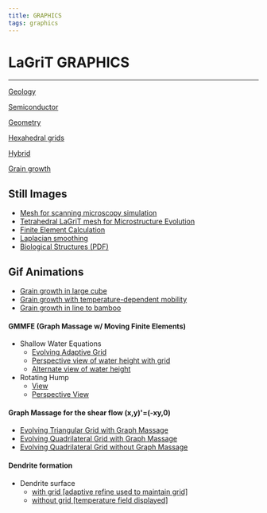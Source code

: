 ```yaml
---
title: GRAPHICS 
tags: graphics
---
```


# LaGriT GRAPHICS                   

---------------                   

[Geology](https://meshing.lanl.gov/)                                

[Semiconductor](semiexamples.md)                                

[Geometry](geometry.md)        

[Hexahedral grids](hex.md)     

[Hybrid](hybrid.md)            

[Grain growth](grain.md)               


## Still Images                      

-   [Mesh for scanning microscopy simulation](denise.md)     
-   [Tetrahedral LaGriT mesh for Microstructure Evolution](tinkas.md)      
-   [Finite Element Calculation](finite.md)    
-   [Laplacian smoothing](tee.md)         
-   <a href="https://lanl.github.io/LaGriT/assets/images/biology.pdf" download> Biological Structures (PDF) </a>

## Gif Animations                    

-   <a href="https://lanl.github.io/LaGriT/assets/images/99.gif">  Grain growth in large cube </a>   
-   <a href="https://lanl.github.io/LaGriT/assets/images/tmap-a.gif">  Grain growth with temperature-dependent mobility </a>
-   <a href="https://lanl.github.io/LaGriT/assets/images/tmap.gif">   Grain growth in line to bamboo </a>

#### GMMFE (Graph Massage w/ Moving Finite Elements)               

-   Shallow Water Equations       
    -   <a href="https://lanl.github.io/LaGriT/assets/images/vertgridshort_swe_10-3.gif">  Evolving Adaptive Grid </a>            
    -   <a href="https://lanl.github.io/LaGriT/assets/images/sidegridshort_swe_10-3.gif">  Perspective view of water height with grid </a>          
    -   <a href="https://lanl.github.io/LaGriT/assets/images/backsideshort_swe_10-3.gif">  Alternate view of water height </a>              
-   Rotating Hump                 
    -   <a href="https://lanl.github.io/LaGriT/assets/images/vertgrid_rotation_10-4.gif"> View </a>       
    -   <a href="https://lanl.github.io/LaGriT/assets/images/side_rotation_10-4.gif"> Perspective View </a>                       

#### Graph Massage for the shear flow (x,y)'=(-xy,0)               

-   <a href="https://lanl.github.io/LaGriT/assets/images/gmtri_shear.gif"> Evolving Triangular Grid with Graph Massage </a>                         
-   <a href="https://lanl.github.io/LaGriT/assets/images/gmquad_shear.gif"> Evolving Quadrilateral Grid with Graph Massage </a>                                            
-   <a href="https://lanl.github.io/LaGriT/assets/images/nogmquad_shear.gif"> Evolving Quadrilateral Grid without Graph Massage </a> 

#### Dendrite formation           

-   Dendrite surface              
    -   <a href="https://lanl.github.io/LaGriT/assets/images/dendrite.gif">  with grid [adaptive refine used to maintain grid] </a>                          
    -   <a href="https://lanl.github.io/LaGriT/assets/images/dendriteng.gif">  without grid [temperature field displayed] </a>                 

 
